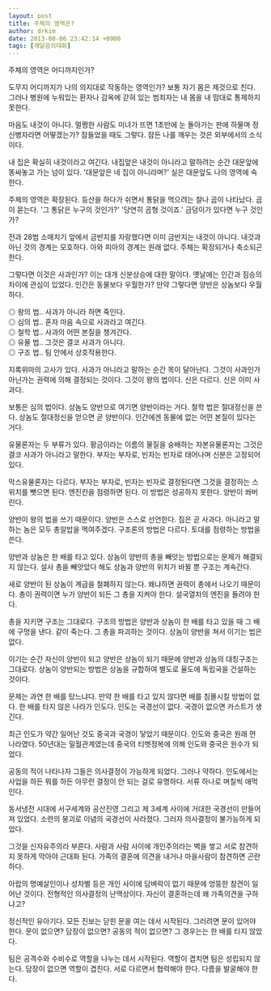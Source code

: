 ```yaml
---
layout: post
title: 주체의 영역은?
author: drkim
date: 2013-08-06 23:42:14 +0900
tags: [깨달음의대화]
---
```

주체의 영역은 어디까지인가? 


  


도무지 어디까지가 나의 의지대로 작동하는 영역인가? 보통 자기 몸은 제것으로 친다. 그러나 병원에 누워있는 환자나 감옥에 갇혀 있는 범죄자는 내 몸을 내 맘대로 통제하지 못한다. 


  


마음도 내것이 아니다. 멀쩡한 사람도 미녀가 뜨면 1초만에 눈 돌아가는 판에 하물며 정신병자라면 어떻겠는가? 잠들었을 때도 그렇다. 잠든 나를 깨우는 것은 외부에서의 소식이다. 


  


내 집은 확실히 내것이라고 여긴다. 내집앞은 내것이 아니라고 말하려는 순간 대문앞에 똥싸놓고 가는 넘이 있다. '대문앞은 네 집이 아니라며?' 실은 대문앞도 나의 영역에 속한다. 


  


주체의 영역은 확장된다. 등산을 하다가 쉬면서 통닭을 먹으려는 찰나 곰이 나타났다. 곰이 묻는다. '그 통닭은 누구의 것인가?' '당연히 곰형 것이죠.' 금덩이가 있다면 누구 것인가? 


  


전과 28범 소매치기 앞에서 금반지를 자랑했다면 이미 금반지는 내것이 아니다. 내것과 아닌 것의 경계는 모호하다. 아와 피아의 경계는 원래 없다. 주체는 확장되거나 축소되곤 한다.


  


그렇다면 이것은 사과인가? 이는 대개 신분상승에 대한 말이다. 옛날에는 인간과 짐승의 차이에 관심이 있었다. 인간은 동물보다 우월한가? 만약 그렇다면 양반은 상놈보다 우월하다. 


  


◎ 왕의 법.. 사과가 아니라 하면 죽인다.    
◎ 심의 법.. 혼자 마음 속으로 사과라고 여긴다.    
◎ 철학 법.. 사과의 어떤 본질을 챙겨간다.    
◎ 유물 법.. 그것은 결코 사과가 아니다.     
◎ 구조 법.. 팀 안에서 상호작용한다. 


  


지록위마의 고사가 있다. 사과가 아니라고 말하는 순간 목이 달아난다. 그것이 사과인가 아닌가는 권력에 의해 결정되는 것이다. 그것이 왕의 법이다. 신은 다르다. 신은 이미 사과다. 


  


보통은 심의 법이다. 상놈도 양반으로 여기면 양반이라는 거다. 철학 법은 절대정신을 쓴다. 상놈도 절대정신을 얻으면 곧 양반이다. 인간에겐 동물에 없는 어떤 본질이 있다는 거다.


  


유물론자는 두 부류가 있다. 황금이라는 이름의 물질을 숭배하는 자본유물론자는 그것은 결코 사과가 아니라고 말한다. 부자는 부자로, 빈자는 빈자로 태어나며 신분은 고정되어 있다.


  


막스유물론자는 다르다. 부자는 부자로, 빈자는 빈자로 결정된다면 그것을 결정하는 스위치를 뺏으면 된다. 엔진칸을 점령하면 된다. 이 방법은 성공하지 못한다. 양반이 쏴버린다. 


  


양반이 왕의 법을 쓰기 때문이다. 양반은 스스로 선언한다. 짐은 곧 사과다. 아니라고 말하는 놈은 모두 총알밥을 멕여주겠다. 구조론의 방법은 다르다. 토대를 점령하는 방법을 쓴다. 


  


양반과 상놈은 한 배를 타고 있다. 상놈이 양반의 총을 빼앗는 방법으로는 문제가 해결되지 않는다. 설사 총을 빼앗았다 해도 상놈과 양반의 위치가 바뀔 뿐 구조는 계속간다. 


  


새로 양반이 된 상놈이 계급을 철폐하지 않는다. 왜냐하면 권력이 총에서 나오기 때문이다. 총이 권력이면 누가 양반이 되든 그 총을 지켜야 한다. 설국열차의 엔진을 돌려야 한다. 


  


총을 지키면 구조는 그대로다. 구조의 방법은 양반과 상놈이 한 배를 타고 있을 때 그 배에 구멍을 낸다. 같이 죽는다. 그 총을 파괴하는 것이다. 상놈이 양반을 쳐서 이기는 법은 없다. 


  


이기는 순간 자신이 양반이 되고 양반은 상놈이 되기 때문에 양반과 상놈의 대칭구조는 그대로다. 상놈이 양반되는 방법은 상놈을 규합하여 별도로 율도에 독립국을 건설하는 것이다. 


  


문제는 과연 한 배를 탔느냐다. 만약 한 배를 타고 있지 않다면 배를 침몰시킬 방법이 없다. 한 배를 타지 않은 나라가 인도다. 인도는 국경선이 없다. 국경이 없으면 카스트가 생긴다. 


  


최근 인도가 약간 일어난 것도 중국과 국경이 닿았기 때문이다. 인도와 중국은 원래 먼 나라였다. 50년대는 밀월관계였는데 중국의 티벳정복에 의해 인도와 중국은 원수가 되었다. 


  


공동의 적이 나타나자 그들은 의사결정이 가능하게 되었다. 그러나 약하다. 인도에서는 사업을 하든 뭐를 하든 아무런 결정이 안 되는 걸로 유명하다. 서류 하나로 며칠씩 애먹인다.


  


동서냉전 시대에 서구세계와 공산진영 그리고 제 3세계 사이에 거대한 국경선이 만들어져 있었다. 소련의 붕괴로 이념의 국경선이 사라졌다. 그러자 의사결정이 불가능하게 되었다. 


  


그것을 신자유주의라 부른다. 사람과 사람 사이에 개인주의라는 벽을 쌓고 서로 참견하지 못하게 막아야 근대화 된다. 가족의 결혼에 의견을 내거나 마을사람이 참견하면 곤란하다.


  


아랍의 명예살인이나 성차별 등은 개인 사이에 담벼락이 없기 때문에 엉뚱한 참견이 일어난 것이다. 전형적인 의사결정의 난맥상이다. 자신이 결혼하는데 왜 가족의견을 구하냐고? 


  


정신적인 유아기다. 모든 진보는 닫힌 문을 여는 데서 시작된다. 그러려면 문이 있어야 한다. 문이 없으면? 담장이 없으면? 공동의 적이 없으면? 그 경우는는 한 배를 타지 않았다. 


  


팀은 공격수와 수비수로 역할을 나누는 데서 시작된다. 역할이 겹치면 팀은 성립되지 않는다. 담장이 없으면 역할이 겹친다. 서로 다르면서 협력해야 한다. 다름을 발굴해야 한다.